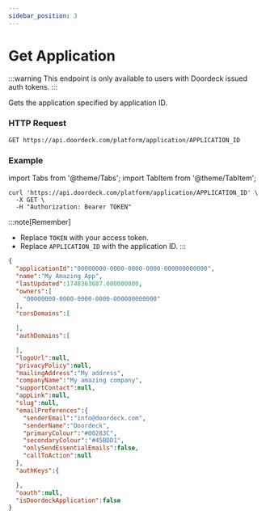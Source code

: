 ```yaml
---
sidebar_position: 3
---
```


# Get Application

:::warning
This endpoint is only available to users with Doordeck issued auth tokens.
:::

Gets the application specified by application ID.

### HTTP Request

`GET https://api.doordeck.com/platform/application/APPLICATION_ID`

### Example

import Tabs from '@theme/Tabs';
import TabItem from '@theme/TabItem';

<Tabs>
<TabItem value="request" label="Request">

```shell showLineNumbers title="CURL"
curl 'https://api.doordeck.com/platform/application/APPLICATION_ID' \
  -X GET \
  -H "Authorization: Bearer TOKEN"
```

:::note[Remember]
* Replace `TOKEN` with your access token.
* Replace `APPLICATION_ID` with the application ID.
:::

</TabItem>
<TabItem value="response" label="Response">

```json showLineNumbers title="JSON"
{
  "applicationId":"00000000-0000-0000-0000-000000000000",
  "name":"My Amazing App",
  "lastUpdated":1748363687.000000000,
  "owners":[
    "00000000-0000-0000-0000-000000000000"
  ],
  "corsDomains":[

  ],
  "authDomains":[

  ],
  "logoUrl":null,
  "privacyPolicy":null,
  "mailingAddress":"My address",
  "companyName":"My amazing company",
  "supportContact":null,
  "appLink":null,
  "slug":null,
  "emailPreferences":{
    "senderEmail":"info@doordeck.com",
    "senderName":"Doordeck",
    "primaryColour":"#00283C",
    "secondaryColour":"#45BDD1",
    "onlySendEssentialEmails":false,
    "callToAction":null
  },
  "authKeys":{

  },
  "oauth":null,
  "isDoordeckApplication":false
}
```

</TabItem>
</Tabs>
